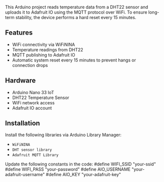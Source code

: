This Arduino project reads temperature data from a DHT22 sensor and uploads it to Adafruit IO using the MQTT protocol over WiFi. To ensure long-term stability, the device performs a hard reset every 15 minutes.

## Features

- WiFi connectivity via WiFiNINA
- Temperature readings from DHT22
- MQTT publishing to Adafruit IO
- Automatic system reset every 15 minutes to prevent hangs or connection drops


## Hardware

- Arduino Nano 33 IoT  
- DHT22 Temperature Sensor  
- WiFi network access  
- Adafruit IO account

## Installation

Install the following libraries via Arduino Library Manager:
   - `WiFiNINA`
   - `DHT sensor library`
   - `Adafruit MQTT Library`
     
Update the following constants in the code:
   #define WIFI_SSID     "your-ssid"
   #define WIFI_PASS     "your-password"
   #define AIO_USERNAME  "your-adafruit-username"
   #define AIO_KEY       "your-adafruit-key"
